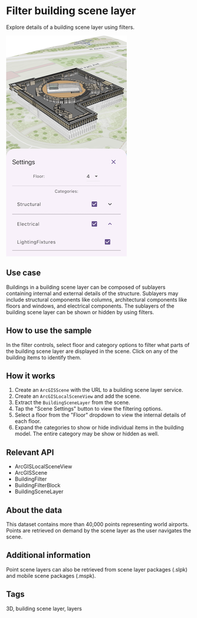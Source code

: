# Filter building scene layer

Explore details of a building scene layer using filters.

![Image of a building scene layer](filter_building_scene_layer.png)

## Use case

Buildings in a building scene layer can be composed of sublayers containing internal and external details of the structure. Sublayers may include structural components like columns, architectural components like floors and windows, and electrical components. The sublayers of the building scene layer can be shown or hidden by using filters.

## How to use the sample

In the filter controls, select floor and category options to filter what parts of the building scene layer are displayed in the scene. Click on any of the building items to identify them.

## How it works

1. Create an `ArcGISScene` with the URL to a building scene layer service.
2. Create an `ArcGISLocalSceneView` and add the scene.
3. Extract the `BuildingSceneLayer` from the scene.
4. Tap the "Scene Settings" button to view the filtering options.
5. Select a floor from the "Floor" dropdown to view the internal details of each floor.
6. Expand the categories to show or hide individual items in the building model. The entire category may be show or hidden as well.

## Relevant API

* ArcGISLocalSceneView
* ArcGISScene
* BuildingFilter
* BuildingFilterBlock
* BuildingSceneLayer

## About the data

This dataset contains more than 40,000 points representing world airports. Points are retrieved on demand by the scene layer as the user navigates the scene.

## Additional information

Point scene layers can also be retrieved from scene layer packages (.slpk) and mobile scene packages (.mspk).

## Tags

3D, building scene layer, layers
